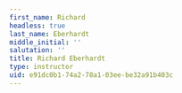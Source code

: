 ```yaml
---
first_name: Richard
headless: true
last_name: Eberhardt
middle_initial: ''
salutation: ''
title: Richard Eberhardt
type: instructor
uid: e91dc0b1-74a2-78a1-03ee-be32a91b403c
---
```

